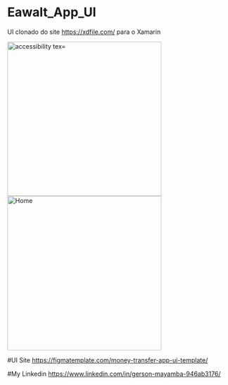 # Eawalt_App_UI
UI clonado do site https://xdfile.com/ para o Xamarin

<p>
  <img src="https://user-images.githubusercontent.com/57480551/112514416-0c7a5a80-8d74-11eb-8aa3-f5f8d466ac74.png" width="350" alt="accessibility tex="Location">
  <img src="https://user-images.githubusercontent.com/57480551/112514370-ff5d6b80-8d73-11eb-87d3-eda2d50adc67.png" width="350" title="Home">
</p>

#UI Site
https://figmatemplate.com/money-transfer-app-ui-template/

#My Linkedin
https://www.linkedin.com/in/gerson-mayamba-946ab3176/
